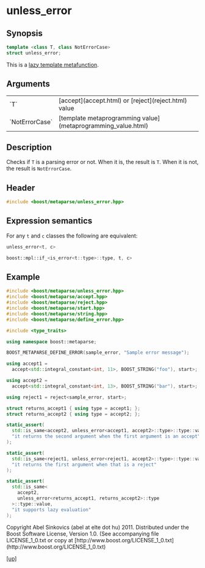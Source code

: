 # unless_error

## Synopsis

```cpp
template <class T, class NotErrorCase>
struct unless_error;
```

This is a [lazy template metafunction](lazy_metafunction.html).

## Arguments

<table cellpadding='0' cellspacing='0'>
  <tr>
    <td>`T`</td>
    <td>[accept](accept.html) or [reject](reject.html) value</td>
  </tr>
  <tr>
    <td>`NotErrorCase`</td>
    <td>[template metaprogramming value](metaprogramming_value.html)</td>
  </tr>
</table>

## Description

Checks if `T` is a parsing error or not. When it is, the result is `T`. When it
is not, the result is `NotErrorCase`.

## Header

```cpp
#include <boost/metaparse/unless_error.hpp>
```

## Expression semantics

For any `t` and `c` classes the following are equivalent:

```cpp
unless_error<t, c>

boost::mpl::if_<is_error<t::type>::type, t, c>
```

## Example

```cpp
#include <boost/metaparse/unless_error.hpp>
#include <boost/metaparse/accept.hpp>
#include <boost/metaparse/reject.hpp>
#include <boost/metaparse/start.hpp>
#include <boost/metaparse/string.hpp>
#include <boost/metaparse/define_error.hpp>

#include <type_traits>

using namespace boost::metaparse;

BOOST_METAPARSE_DEFINE_ERROR(sample_error, "Sample error message");

using accept1 =
  accept<std::integral_constant<int, 11>, BOOST_STRING("foo"), start>;

using accept2 =
  accept<std::integral_constant<int, 13>, BOOST_STRING("bar"), start>;

using reject1 = reject<sample_error, start>;

struct returns_accept1 { using type = accept1; };
struct returns_accept2 { using type = accept2; };

static_assert(
  std::is_same<accept2, unless_error<accept1, accept2>::type>::type::value,
  "it returns the second argument when the first argument is an accept"
);

static_assert(
  std::is_same<reject1, unless_error<reject1, accept2>::type>::type::value,
  "it returns the first argument when that is a reject"
);

static_assert(
  std::is_same<
    accept2,
    unless_error<returns_accept1, returns_accept2>::type
  >::type::value,
  "it supports lazy evaluation"
);
```

<p class="copyright">
Copyright Abel Sinkovics (abel at elte dot hu) 2011.
Distributed under the Boost Software License, Version 1.0.
(See accompanying file LICENSE_1_0.txt or copy at
[http://www.boost.org/LICENSE_1_0.txt](http://www.boost.org/LICENSE_1_0.txt)
</p>

[[up]](reference.html)

